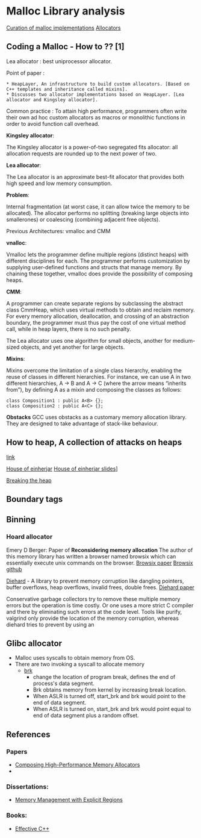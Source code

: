 # Malloc Library analysis

[Curation of malloc implementations](https://github.com/emeryberger/Malloc-Implementations/)
[Allocators](https://github.com/emeryberger/Malloc-Implementations/tree/master/allocators)

## Coding a Malloc - How to ?? [1] 
Lea allocator : best uniprocessor allocator.

Point of paper :

	* HeapLayer, An infrastructure to build custom allocators. [Based on C++ templates and inheritance called mixins].
	* Discusses two allocator implementations based on HeapLayer. [Lea allocator and Kingsley allocator].

Common practice : To attain high performance, programmers often write their own ad hoc custom
allocators as macros or monolithic functions in order to avoid function call overhead.

**Kingsley allocator**: 

The Kingsley allocator is a power-of-two segregated fits allocator: all allocation requests are rounded
up to the next power of two.

**Lea allocator**:

The Lea allocator is an approximate best-fit allocator that provides both high speed and low memory consumption.


**Problem**: 

Internal fragmentation (at worst case, it can allow twice the memory to be allocated). The
allocator performs no splitting (breaking large objects into smallerones) or coalescing (combining
adjacent free objects).

Previous Architectures: vmalloc and CMM

**vnalloc**: 

Vmalloc lets the programmer define multiple regions (distinct heaps) with different disciplines for each.
The programmer performs customization by supplying user-defined functions and structs that manage memory. By chaining 
these together, vmalloc does provide the possibility of composing heaps.

**CMM**: 

A programmer can create separate regions by subclassing the abstract class CmmHeap, which uses virtual methods to obtain
and reclaim memory. For every memory allocation, deallocation, and crossing of an abstraction boundary, the programmer must thus
pay the cost of one virtual method call, while in heap layers, there is no such penalty. 

The Lea allocator uses one algorithm for small objects, another for medium-sized objects, and yet another for large objects.

**Mixins**: 

Mixins overcome the limitation of a single class hierarchy, enabling the reuse of classes in different hierarchies. For instance,
we can use A in two different hierarchies, A → B and A → C (where the arrow means “inherits from”), by defining A as a mixin and
composing the classes as follows:

	class Composition1 : public A<B> {};
	class Composition2 : public A<C> {};

**Obstacks**
GCC uses obstacks as a customary memory allocation library. They are designed to take advantage of stack-like behaviour. 

## How to heap, A collection of attacks on heaps

[link](https://github.com/shellphish/how2heap)

[House of einherjar](https://github.com/shellphish/how2heap/blob/master/house_of_einherjar.c)
[House of einherjar slides](http://www.slideshare.net/codeblue_jp/cb16-matsukuma-en-68459606)]

[Breaking the heap](http://www.blackhat.com/presentations/bh-usa-07/Ferguson/Whitepaper/bh-usa-07-ferguson-WP.pdf)

## Boundary tags

## Binning


### Hoard allocator
Emery D Berger: Paper of **Reconsidering memory allocation**
The author of this memory library has written a browser named browsix which can essentially execute unix commands on the browser. 
[Browsix paper](https://arxiv.org/pdf/1611.07862.pdf)
[Browsix github](https://github.com/plasma-umass/browsix)

[Diehard](https://emeryberger.com/research/diehard/) - A library to prevent memory corruption like dangling pointers, 
buffer overflows, heap overflows, invalid frees, double frees. 
[Diehard paper](https://emeryberger.com/research/diehard/)

Conservative garbage collectors try to remove these multiple memory errors but the operation is time costly. Or one uses a more strict
C compiler and there by eliminating such errors at the code level. 
Tools like purify, valgrind only provide the location of the memory corruption, whereas diehard tries to prevent by using an 


## Glibc allocator

* Malloc uses syscalls to obtain memory from OS. 
* There are two invoking a syscall to allocate memory
	* [brk](http://man7.org/linux/man-pages/man2/sbrk.2.html)
		* change the location of program break, defines the end of process's data segment. 
		* Brk obtains memory from kernel by increasing break location. 
		* When ASLR is turned off, start_brk and brk would point to the end of data segment.
		* When ASLR is turned on, start_brk and brk would point equal to end of data segment plus a random offset.
		
	

## References

### Papers
* [Composing High-Performance Memory Allocators](https://people.cs.umass.edu/~emery/pubs/berger-pldi2001.pdf)
* 

### Dissertations:
* [Memory Management with Explicit Regions](https://theory.stanford.edu/~aiken/publications/theses/gay.pdf)

### Books:
* [Effective C++](https://www.epiportal.com/Ebooks/Addison.Wesley.Effective.CPP.3rd.Edition.May.2005.pdf)

